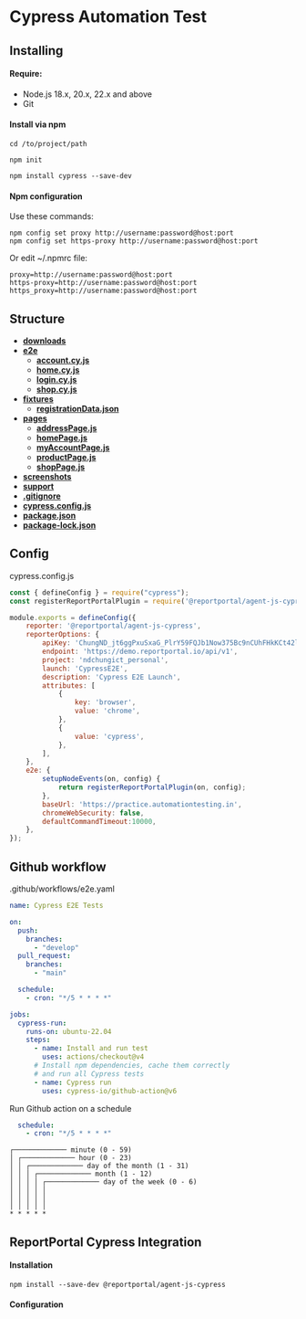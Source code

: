# Cypress Automation Test


## Installing

#### Require: 
- Node.js 18.x, 20.x, 22.x and above
- Git
#### Install via npm
```
cd /to/project/path
```
```
npm init
```
```
npm install cypress --save-dev
```
#### Npm configuration
Use these commands:
```
npm config set proxy http://username:password@host:port
npm config set https-proxy http://username:password@host:port
```
Or edit  ~/.npmrc file:
```
proxy=http://username:password@host:port
https-proxy=http://username:password@host:port
https_proxy=http://username:password@host:port
```
## Structure
- [**downloads**](downloads)
- [**e2e**](e2e)
    - [**account.cy.js**](e2e/account.cy.js)
    - [**home.cy.js**](e2e/home.cy.js)
    - [**login.cy.js**](e2e/login.cy.js)
    - [**shop.cy.js**](e2e/shop.cy.js)
- [**fixtures**](fixtures)
    - [**registrationData.json**](fixtures/registrationData.json)
- [**pages**](pages)
    - [**addressPage.js**](pages/addressPage.js)
    - [**homePage.js**](pages/homePage.js)
    - [**myAccountPage.js**](pages/myAccountPage.js)
    - [**productPage.js**](pages/productPage.js)
    - [**shopPage.js**](pages/shopPage.js)
- [**screenshots**](screenshots)
- [**support**](support)
- [**.gitignore**](.gitignore)
- [**cypress.config.js**](cypress.config.js)
- [**package.json**](package.json)
- [**package-lock.json**](package-lock.json)

## Config
cypress.config.js
```javascript
const { defineConfig } = require("cypress");
const registerReportPortalPlugin = require('@reportportal/agent-js-cypress/lib/plugin');

module.exports = defineConfig({
    reporter: '@reportportal/agent-js-cypress',
    reporterOptions: {
        apiKey: 'ChungND_jt6ggPxuSxaG_PlrY59FQJb1Now375Bc9nCUhFHkKCt42ls1mgKVoOGnaDPn_laU',
        endpoint: 'https://demo.reportportal.io/api/v1',
        project: 'ndchungict_personal',
        launch: 'CypressE2E',
        description: 'Cypress E2E Launch',
        attributes: [
            {
                key: 'browser',
                value: 'chrome',
            },
            {
                value: 'cypress',
            },
        ],
    },
    e2e: {
        setupNodeEvents(on, config) {
            return registerReportPortalPlugin(on, config);
        },
        baseUrl: 'https://practice.automationtesting.in',
        chromeWebSecurity: false,
        defaultCommandTimeout:10000,
    },
});
```


## 

## Github workflow
.github/workflows/e2e.yaml
```yaml
name: Cypress E2E Tests

on:
  push:
    branches:
      - "develop"
  pull_request:
    branches:
      - "main"

  schedule:
    - cron: "*/5 * * * *"

jobs:
  cypress-run:
    runs-on: ubuntu-22.04
    steps:
      - name: Install and run test
        uses: actions/checkout@v4
      # Install npm dependencies, cache them correctly
      # and run all Cypress tests
      - name: Cypress run
        uses: cypress-io/github-action@v6
```
Run Github action on a schedule
```yaml
  schedule:
    - cron: "*/5 * * * *"
```
```text
┌───────────── minute (0 - 59)
│ ┌───────────── hour (0 - 23)
│ │ ┌───────────── day of the month (1 - 31)
│ │ │ ┌───────────── month (1 - 12)
│ │ │ │ ┌───────────── day of the week (0 - 6)
│ │ │ │ │                                   
│ │ │ │ │
│ │ │ │ │
* * * * *
```
## ReportPortal Cypress Integration
#### Installation
```
npm install --save-dev @reportportal/agent-js-cypress
```
#### Configuration

